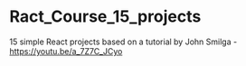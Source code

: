 # Ract_Course_15_projects
15 simple React projects based on a tutorial by John Smilga - https://youtu.be/a_7Z7C_JCyo
